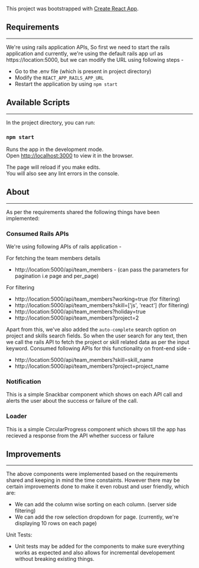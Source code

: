 This project was bootstrapped with [Create React App](https://github.com/facebook/create-react-app).

## Requirements

-----------------------------------

We're using rails application APIs, So first we need to start the rails application and currently, we're using the default rails app url as https://location:5000, but we can modify the URL using following steps -
- Go to the .env file (which is present in project directory)
- Modify the `REACT_APP_RAILS_APP_URL`
- Restart the application by using `npm start`

## Available Scripts

------------------------------------

In the project directory, you can run:

### `npm start`

Runs the app in the development mode.<br>
Open [http://localhost:3000](http://localhost:3000) to view it in the browser.

The page will reload if you make edits.<br>
You will also see any lint errors in the console.

## About

--------------------------------------

As per the requirements shared the following things have been implemented:

### Consumed Rails APIs 
We're using following APIs of rails application -
                                         
For fetching the team members details                               
- http://location:5000/api/team_members - (can pass the parameters for pagination i.e page and per_page)

For filtering
- http://location:5000/api/team_members?working=true (for filtering)
- http://location:5000/api/team_members?skill=['js', 'react'] (for filtering)
- http://location:5000/api/team_members?holiday=true
- http://location:5000/api/team_members?project=2

Apart from this, we've also added the `auto-complete` search option on project and skills search fields. So when the user search for any text, then we call the rails API to fetch the project or skill related data as per the input keyword. Consumed following APIs for this functionality on front-end side -

- http://location:5000/api/team_members?skill=skill_name
- http://location:5000/api/team_members?project=project_name

### Notification
This is a simple Snackbar component which shows on each API call and alerts the user about the success or failure of the call.

### Loader
This is a simple CircularProgress component which shows till the app has recieved a response from the API whether success or failure


## Improvements 
--------------------------------------

The above components were implemented based on the requirements shared and keeping in mind the time constaints. However there may be certain improvements done to make it even robust and user friendly, which are:

- We can add the column wise sorting on each column. (server side filtering)
- We can add the row selection dropdown for page. (currently, we're displaying 10 rows on each page)

Unit Tests:

- Unit tests may be added for the components to make sure everything works as expected and also allows for incremental developement without breaking existing things.


